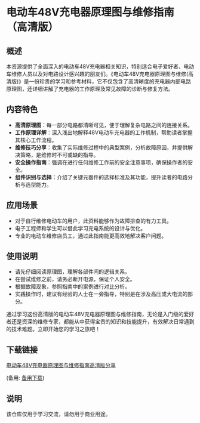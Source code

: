 # 电动车48V充电器原理图与维修指南（高清版）

## 概述

本资源提供了全面深入的电动车48V充电器相关知识，特别适合电子爱好者、电动车维修人员以及对电路设计感兴趣的朋友们。《电动车48V充电器原理图与维修(高清版)》是一份珍贵的学习和参考材料，它不仅包含了高清晰度的充电器内部电路原理图，还详细讲解了充电器的工作原理及常见故障的诊断与修复方法。

## 内容特色

- **高清原理图**：每一部分电路都清晰可见，便于理解复杂电路之间的连接关系。
- **工作原理详解**：深入浅出地解释48V电动车充电器的工作机制，帮助读者掌握其核心工作流程。
- **维修技巧分享**：收集了实际维修过程中的典型案例，分析故障原因，并提供解决策略，是维修时不可或缺的指导。
- **安全操作指南**：强调在进行任何维修工作前的安全注意事项，确保操作者的安全。
- **组件识别与选择**：介绍了关键元器件的选择标准及其功能，提升读者的电路分析与选型能力。

## 应用场景

- 对于自行维修电动车的用户，此资料能够作为故障排查的有力工具。
- 电子工程师和学生可以借此学习充电系统的设计与优化。
- 专业的电动车维修店员工，通过此指南能更高效地解决客户问题。

## 使用说明

- 请先仔细阅读原理图，理解各部件间的逻辑关系。
- 在尝试维修之前，请务必断开电源，保证个人安全。
- 根据故障现象，参照指南中的案例进行对比分析。
- 实践操作时，建议有经验的人士在一旁指导，特别是在涉及高压或大电流的部分。

通过学习这份高清版的电动车48V充电器原理图与维修指南，无论是入门级的爱好者还是资深的维修专家，都能从中获得宝贵的知识和技能提升，有效解决日常遇到的技术难题。立即开始您的学习之旅吧！

## 下载链接
[电动车48V充电器原理图与维修指南高清版分享](https://pan.quark.cn/s/279ddd79be2e) 

(备用: [备用下载](https://pan.baidu.com/s/1loPd4Ev5LgVYcYhU_bYVgw?pwd=1234))

## 说明

该仓库仅用于学习交流，请勿用于商业用途。
